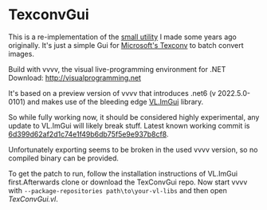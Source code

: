 # TexconvGui

This is a re-implementation of the [small utility](https://vvvv.org/contribution/texconvgui) I made some years ago originally. 
It's just a simple Gui for [Microsoft's Texconv](https://github.com/Microsoft/DirectXTex/wiki/Texconv) to batch convert images.

Build with vvvv, the visual live-programming environment for .NET  
Download: http://visualprogramming.net


It's based on a preview version of vvvv that introduces .net6 (v 2022.5.0-0101) 
and makes use of the bleeding edge [VL.ImGui](https://github.com/vvvv/VL.ImGui) library.

So while fully working now, it should be considered highly experimental, any update to VL.ImGui  will likely break stuff.
Latest known working commit is [6d399d62af2d1c74e1f49b6db75f5e9e937b8cf8](https://github.com/vvvv/VL.ImGui/commit/6d399d62af2d1c74e1f49b6db75f5e9e937b8cf8).

Unfortunately exporting seems to be broken in the used vvvv version, so no compiled binary can be provided.

To get the patch to run, follow the installation instructions of VL.ImGui first.Afterwards clone or download the TexConvGui repo.
Now start vvvv with `--package-repositories path\to\your-vl-libs` and then open *TexConvGui.vl*.
